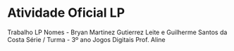 # Atividade Oficial LP
 Trabalho LP 
 Nomes - Bryan Martinez Gutierrez Leite e Guilherme Santos da Costa
 Série / Turma - 3º ano Jogos Digitais
 Prof. Aline

